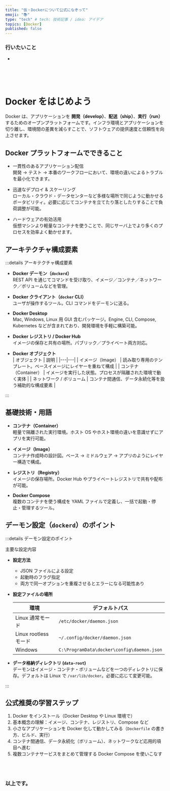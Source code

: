 ```yaml
---
title: "仮・Dockerについて公式になぞって"
emoji: "📚"
type: "tech" # tech: 技術記事 / idea: アイデア
topics: [Docker]
published: false
---
```







### 行いたいこと
- 

















<br>
<br>
<br>

# Docker をはじめよう

Docker は、アプリケーションを **開発（develop）**、**配送（ship）**、**実行（run）** するためのオープンプラットフォームです。インフラ環境とアプリケーションを切り離し、環境間の差異を減らすことで、ソフトウェアの提供速度と信頼性を向上させます。



## Docker プラットフォームでできること

- 一貫性のあるアプリケーション配信  
  開発 → テスト → 本番のワークフローにおいて、環境の違いによるトラブルを最小化できます。

- 迅速なデプロイ & スケーリング  
  ローカル・クラウド・データセンターなど多様な場所で同じように動かせるポータビリティ。必要に応じてコンテナを立てたり落としたりすることで負荷調整が可能。

- ハードウェアの有効活用  
  仮想マシンより軽量なコンテナを使うことで、同じサーバ上でより多くのプロセスを効率よく動かせます。



## アーキテクチャ構成要素

:::details アーキテクチャ構成要素

- **Docker デーモン（`dockerd`）**  
  REST API を通じてコマンドを受け取り、イメージ／コンテナ／ネットワーク／ボリュームなどを管理。

- **Docker クライアント（`docker` CLI）**  
  ユーザが操作するツール。CLI コマンドをデーモンに送る。

- **Docker Desktop**  
  Mac, Windows, Linux 用 GUI 含むパッケージ。Engine, CLI, Compose, Kubernetes などが含まれており、開発環境を手軽に構築可能。

- **Docker レジストリ / Docker Hub**  
  イメージの保存と共有の場所。パブリック／プライベート両方対応。

- **Docker オブジェクト**  
  | オブジェクト | 説明 |
  |---|---|
  | イメージ（Image） | 読み取り専用のテンプレート。ベースイメージにレイヤーを重ねて構成 |
  | コンテナ（Container） | イメージを実行した状態。プロセスが隔離された環境で動く実体 |
  | ネットワーク / ボリューム | コンテナ間通信、データ永続化等を扱う補助的な構成要素 |

:::



## 基礎技術・用語

- **コンテナ（Container）**  
  軽量で隔離された実行環境。ホスト OS やホスト環境の違いを意識せずにアプリを実行可能。

- **イメージ（Image）**  
  コンテナ作成時の設計図。ベース → ミドルウェア → アプリのようにレイヤー構造で構成。

- **レジストリ（Registry）**  
  イメージの保存場所。Docker Hub やプライベートレジストリで共有や配布が可能。

- **Docker Compose**  
  複数のコンテナを使う構成を YAML ファイルで定義し、一括で起動・停止・管理するツール。



## デーモン設定（`dockerd`）のポイント

:::details デーモン設定のポイント

主要な設定内容

- **設定方法**  
  - JSON ファイルによる設定  
  - 起動時のフラグ指定  
  - 両方で同一オプションを重複させるとエラーになる可能性あり

- **設定ファイルの場所**  

  | 環境 | デフォルトパス |
  |---|---|
  | Linux 通常モード | `/etc/docker/daemon.json` |
  | Linux rootless モード | `~/.config/docker/daemon.json` |
  | Windows | `C:\ProgramData\docker\config\daemon.json` |

- **データ格納ディレクトリ (`data-root`)**  
  デーモンはイメージ・コンテナ・ボリュームなどを一つのディレクトリに保存。デフォルトは Linux で `/var/lib/docker`。必要に応じて変更可能。

:::



## 公式推奨の学習ステップ

1. Docker をインストール（Docker Desktop や Linux 環境で）  
2. 基本概念の理解：イメージ、コンテナ、レジストリ、Compose など  
3. 小さなアプリケーションを Docker 化して動かしてみる（`Dockerfile` の書き方、ビルド、実行）  
4. コンテナ間通信、データ永続化（ボリューム）、ネットワークなど応用的項目へ進む  
5. 複数コンテナサービスをまとめて管理する Docker Compose を使いこなす  








<br>
<br>


### 以上です。

<br>
<br>
<br>